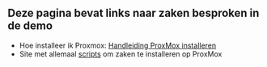 ## Deze pagina bevat links naar zaken besproken in de demo

* Hoe installeer ik Proxmox: [Handleiding ProxMox installeren](https://id.nl/huis-en-entertainment/computer-en-gaming/desktops-en-monitoren/virtualiseren-met-proxmox-ve)
* Site met allemaal [scripts](https://tteck.github.io/Proxmox/) om zaken te installeren op ProxMox
